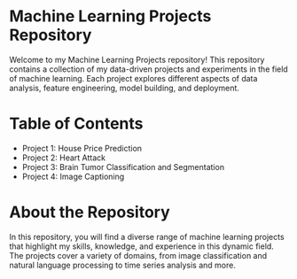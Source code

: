 # Machine Learning Projects Repository

Welcome to my Machine Learning Projects repository! This repository contains a collection of 
my data-driven projects and experiments in the field of machine learning. Each project explores 
different aspects of data analysis, feature engineering, model building, and deployment.

# Table of Contents
* Project 1: House Price Prediction
* Project 2: Heart Attack 
* Project 3: Brain Tumor Classification and Segmentation
* Project 4: Image Captioning

# About the Repository
In this repository, you will find a diverse range of machine learning projects that highlight my skills, 
knowledge, and experience in this dynamic field. The projects cover a variety of domains, from image 
classification and natural language processing to time series analysis and more.
